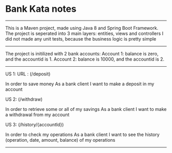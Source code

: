 # Bank Kata notes
----
This is a Maven project, made using Java 8 and Spring Boot Framework.
The project is seperated into 3 main layers: entities, views and controllers
I did not made any unit tests, because the business logic is pretty simple

----
The project is initilized with 2 bank accounts:
Account 1: balance is zero, and the accountid is 1.
Account 2: balance is 10000, and the accountid is 2.

----
US 1: URL : (/deposit)

In order to save money
As a bank client
I want to make a deposit in my account

US 2: (/withdraw)

In order to retrieve some or all of my savings
As a bank client
I want to make a withdrawal from my account

US 3: (/history/{accountId})

In order to check my operations
As a bank client
I want to see the history (operation, date, amount, balance) of my operations

----
